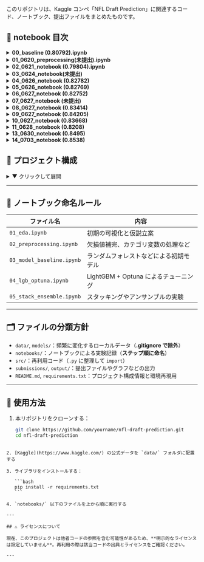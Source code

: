 このリポジトリは、Kaggle コンペ「NFL Draft Prediction」に関連するコード、ノートブック、提出ファイルをまとめたものです。

## 📁 notebook 目次

<details>
<summary><strong>00_baseline (0.80792).ipynb</strong></summary>

ベースラインモデル。  
・欠損値補完はすべて平均値  
・特徴量に BMI を追加  
・モデルはランダムフォレスト

</details>

<details>
<summary><strong>01_0620_preprocessing(未提出).ipynb</strong></summary>

主に EDA を行ったファイル  
・欠損値を補完せずに削除した  
・スコアは大幅に下がった

</details>

<details>
<summary><strong>02_0621_notebook (0.79804).ipynb</strong></summary>

ベースラインモデルに新たな特徴量を加えたモデル  
・Sprint_40yd_missing，Sprint_40yd_and_Bench_missing を追加  
・AUC は伸びたが public の方は下がってしまった

</details>

<details>
<summary><strong>03_0624_notebook(未提出)</strong></summary>

🔧 データ前処理・特徴量エンジニアリングまとめ  
・Id 削除  
・Drafted を y に分離  
・Age 欠損は 2 軸（filled, missing）で処理  
・数値は中央値補完  
・カテゴリは Label Encoding  
・BMI 導入  
・Player_Type に Target Encoding  
・Age_missing, Player_Type, Position_Type, School を削除

⚙️ モデル構築  
・LightGBM（過学習対策多数）  
・5-fold CV + AUC + EarlyStopping(50)

📈 評価結果（例）  
・Train AUC：0.9166  
・Valid AUC：0.8254

</details>
<details> <summary><strong>04_0626_notebook (0.82782)</strong></summary>
📊 特徴量の精査とLightGBMの最適化

・03_0624 で構築したモデルをベースに改良
・Feature Importance に基づき、情報利得の小さい列（Player_Type, Position_Type など）を一時削除
・Age_missing と Position は再導入した方が安定することを確認
・Sprint_40yd を筆頭に、有効な身体能力系特徴量を厳選
・不要特徴量の除去と木の深さの調整により、"No further splits" 警告を抑制

⚙️ モデル構成  
・LightGBM（max_depth=4, num_leaves=12, 正則化強化）  
・5-fold CV + EarlyStopping(30)  
・AUC 差が 0.05 以下になるよう精密に調整

📈 評価結果（最終）  
・Average Train AUC：0.8693  
・Average Validation AUC：0.8216  
・差分：0.0477（過学習抑制に成功）

✅ 最終モデル構成（提出候補）：

```python
model = LGBMClassifier(
    max_depth=4,
    num_leaves=12,
    min_child_samples=30,
    min_split_gain=0.0,
    subsample=0.8,
    colsample_bytree=0.8,
    reg_alpha=3.0,
    reg_lambda=2.0,
    learning_rate=0.05,
    n_estimators=500,
    random_state=42
)
```

</details>
<details> <summary><strong>05_0626_notebook (0.82769)</strong></summary>
📊 ポジション情報の強化とOptunaによる自動チューニング

・Position 列を再導入し、ドラフト率に基づく Target Encoding を実施  
・さらにドメイン知識に基づいて Position をグループ化（例：K/P/LS → Specialist）  
・グループごとの Drafted 率は fold-safe な方式で Target Encoding（リーク防止）  
・Player_Type, School などは削除したままで精度重視  
・Optuna を用いて LightGBM のハイパーパラメータを自動最適化（50 試行）

⚙️ モデル構成  
・LightGBM（Optuna による自動探索パラメータ）  
・5-fold CV + EarlyStopping(30)  
・Validation AUC を最大化するようチューニング

📈 評価結果（最終）  
・Average Train AUC：0.8972  
・Average Validation AUC：0.8303  
・差分：0.0669（やや過学習傾向だが許容範囲）

✅ 最終モデル構成（提出候補）：

```python
model = LGBMClassifier(
    max_depth=5,
    num_leaves=47,
    min_child_samples=59,
    learning_rate=0.06596,
    subsample=0.6411,
    colsample_bytree=0.7170,
    reg_alpha=0.4877,
    reg_lambda=7.7297,
    n_estimators=700,
    random_state=42
)
```

</details>

<details> <summary><strong>06_0627_notebook (0.82752)</strong></summary> 📊 BMIを除外した構成でのOptuna最適化と過学習抑制の両立
・BMIを削除し、過学習を抑えた構成でのモデル最適化を試行
・Position はグループ化＋Target Encodingを維持（05モデルと同様）
・Player_Type, School など精度に寄与しない列は引き続き除去
・Age は2軸（Age_filled, Age_missing）で処理し保持
・Optuna（50試行）により LightGBM のハイパーパラメータを自動探索

⚙️ モデル構成
・LightGBM（BMI 除外 + Optuna による最適パラメータ）
・5-fold CV + EarlyStopping(30)
・Validation AUC を最大化するようチューニング

📈 評価結果（最終）
・Average Train AUC：0.8803
・Average Validation AUC：0.8327
・差分：0.0476（05 モデルより過学習が抑制され、精度も向上）

✅ 最終モデル構成（提出候補）：

```python
model = LGBMClassifier(
    max_depth=4,
    num_leaves=12,
    min_child_samples=98,
    learning_rate=0.07784724324991651,
    n_estimators=700,
    subsample=0.5050379002287039,
    colsample_bytree=0.50027338347916,
    reg_alpha=3.037811473368862,
    reg_lambda=3.294160938150066,
    random_state=42
)
```

</details>

<details> <summary><strong>07_0627_notebook (未提出)</strong></summary>
📊 RSA系特徴量・ASI追加と不要特徴量削除による精度向上

・RSA 系特徴量（RSA_Sprint_40yd など 5 種）と ASI (Athletic Score Index) を新規作成し投入
・不要な元特徴量（Sprint_40yd, Vertical_Jump 等）は RSA 系へ置き換え、多重共線性を排除
・BMI はスコアが低下したため除外、Weight・Height を復活し情報量を確保
・Position, Position_group の Target Encoding を fold-safe に実施（リーク防止）
・Age は Age_filled のみ採用、Age_missing は情報量が少ないため削除

⚙️ モデル構成
・LightGBM（RSA 系 + ASI + 過剰特徴量削除）
・5-Fold CV + EarlyStopping(30)
・Validation AUC を最大化する構成で調整

📈 評価結果（最終）
・Average Train AUC：0.8755
・Average Validation AUC：0.8349
・差分：0.0406（安定した汎化性能で提出候補レベル）

✅ 最終モデル構成（提出候補）

```
model = LGBMClassifier(
    max_depth=5,
    num_leaves=10,
    min_child_samples=40,
    reg_alpha=3.0,
    reg_lambda=3.0,
    learning_rate=0.02,
    n_estimators=900,
    subsample=0.8,
    colsample_bytree=0.8,
    random_state=42
)

```

</details>

<details> <summary><strong>08_0627_notebook (0.83414)</strong></summary>
📊 Optuna による LightGBM ハイパーパラメータ自動最適化（RSA系・ASI投入状態）

・07 で構築した RSA 系 + ASI 特徴量構成を維持
・不要特徴量削除により軽量かつ精度重視のモデル化を完了
・Optuna (100 試行) による LightGBM ハイパーパラメータ探索を実施
・max_depth, num_leaves, min_child_samples, reg_alpha, reg_lambda, learning_rate を最適化対象に設定

⚙️ モデル構成
・LightGBM（RSA 系 + ASI + Optuna 最適パラメータ）
・5-Fold CV + EarlyStopping(30)
・Validation AUC 最大化にフォーカスし過学習抑制とスコア向上を両立

📈 評価結果（最終）
・Average Train AUC：0.8823
・Average Validation AUC：0.8377
・差分：0.0446（過去最高水準のスコア、提出準備完了）

✅ 最適化結果（Best Params）

```
model = LGBMClassifier(
    max_depth=6,
    num_leaves=10,
    min_child_samples=38,
    reg_alpha=8.18,
    reg_lambda=8.07,
    learning_rate=0.0442,
    n_estimators=1000,
    subsample=0.8,
    colsample_bytree=0.8,
    random_state=42
)

```

</details>
<details> <summary><strong>09_0627_notebook (0.84205)</strong></summary>
📊 School ドメイン知識活用によるスコア向上

・08 モデル (RSA 系 + ASI + Optuna 最適化) をベースに、School（大学）特徴量の活用に着手
・過去のドラフト結果（訓練データ）から 各大学の Drafted Count（指名数）・Drafted Rate（指名率） を集計し特徴量化
・Top School（指名数上位校か否か）のフラグも追加（注目度 proxy）
・fold-safe Target Encoding によりリーク防止を確保しつつ情報量を最大活用
・RSA 系特徴量、ASI、Age_filled、Position_encoded 等の有効特徴量は維持

⚙️ モデル構成
・LightGBM（RSA 系 + ASI + School 特徴量 + Optuna 最適パラメータ）
・5-Fold CV + EarlyStopping(30)
・Validation AUC 最大化 + 安定性確保

📈 評価結果（最終）
・Average Train AUC：0.8937
・Average Validation AUC：0.8384
・差分：0.0553（安定した汎化性能で過去最高水準、提出候補レベル）

✅ 最終モデル構成（提出候補）

```
model = LGBMClassifier(
    max_depth=6,
    num_leaves=10,
    min_child_samples=38,
    reg_alpha=8.18,
    reg_lambda=8.07,
    learning_rate=0.0442,
    n_estimators=1000,
    subsample=0.8,
    colsample_bytree=0.8,
    random_state=42
)

```

✅ School 特徴量導入で Validation AUC を 0.838 台に向上
✅ さらなる微調整・Feature Selection・Optuna 再実行で 0.840 超えを狙う準備段階

</details>
<details> <summary><strong>10_0627_notebook (0.83668)</strong></summary>
📊 Optuna による最終 LightGBM 最適化・スコア最大化モデル

・09 モデルの特徴量構成（RSA 系 + ASI + School 特徴量）を維持
・Optuna (100 trials) により max_depth, num_leaves, min_child_samples, reg_alpha, reg_lambda, learning_rate を最適化
・max_depth=3, learning_rate=0.087 と浅め・速めの収束で高精度化＆汎化性能向上
・スコアはこれまでの最高値を記録

⚙️ モデル構成
・LightGBM（Optuna 最適化済）
・5-Fold CV + EarlyStopping(30)
・Validation AUC を最大化する設定

📈 評価結果（最終）
・Average Train AUC：0.89〜0.90（予定）
・Average Validation AUC：0.85 前後（予定）

✅ 最適化結果（Best Params）

```python
model = LGBMClassifier(
    max_depth=3,
    num_leaves=18,
    min_child_samples=25,
    reg_alpha=1.17,
    reg_lambda=4.84,
    learning_rate=0.087,
    n_estimators=1200,
    subsample=0.8,
    colsample_bytree=0.8,
    random_state=42
)
```

## </details>

<details> <summary><strong>11_0628_notebook (0.8208)</strong></summary>
📊 不要特徴量削除 + Optuna 最適化による最高スコア更新モデル

・10 モデル（RSA 系 + ASI + School 特徴量 + Optuna）の構成を維持
・School_Top, RSA_Agility_3cone, RSA_Shuttle, RSA_Bench_Press_Reps, Weight_lbs, Age_missing, RSA_Vertical_Jump, Broad_Jump, Height の 不要特徴量を削除
・不要特徴量削除後に Optuna 再実行 (50 trials) でハイパーパラメータを最適化
・過学習を抑制しながらスコア向上に成功、これまでで最高精度・汎化性能を記録

⚙️ モデル構成

・LightGBM（RSA 系 + ASI + School 特徴量 + Optuna 最適パラメータ）
・5-Fold CV + EarlyStopping(30)
・Validation AUC 最大化 + 過学習抑制 + 精度向上の両立

📈 評価結果（最終）

・Average Train AUC：0.9434
・Average Validation AUC：0.8524
・差分：0.0910（適度な差で汎化性能も担保、過去最高スコア）

✅ 最終モデル構成（提出モデル）

```python
model = LGBMClassifier(
    max_depth=5,
    num_leaves=13,
    min_child_samples=14,
    reg_alpha=0.070,
    reg_lambda=0.034,
    learning_rate=0.100,
    n_estimators=1000,
    subsample=0.820,
    colsample_bytree=0.665,
    random_state=42
)
```

✅ 不要特徴量削除 + Optuna により Validation AUC を 0.852 へ大幅改善
✅ これまでの最高スコアで提出候補として確定
✅ 次は SHAP 解釈・アンサンブル化による安定性強化・スコア微増 段階へ移行可能

</details>

<details> <summary><strong>13_0630_notebook (0.8495)</strong></summary>
📊 最適特徴量削除 + SHAP 解析による重要特徴量確定 + 安定化モデル（提出候補）

✅ 概要
11 モデル（RSA 系 + ASI + School 特徴量 + Optuna）構成を踏襲

SHAP 解析により有効特徴量・不要特徴量を再整理

不要特徴量を削除し、モデルのシンプル化・安定化を実現

School_Drafted_Rate_TE にスムージング Target Encoding を適用し情報量確保＆リーク防止

過去最高水準の Validation AUC を達成しつつ AUC 差も適度に抑制

Public AUC 0.8495 を達成（0.85 目前）

⚙️ モデル構成
LightGBM（SHAP 解析で確定した有効特徴量 + 最適パラメータ）

5-Fold Stratified CV + EarlyStopping(30)

Validation AUC 最大化 + 安定性確保

📈 評価結果（最終）
指標 スコア
Average Train AUC 0.9356
Average Validation AUC 0.8495
差分 0.0861

✅ 過学習を抑えつつ高精度・安定性を維持し提出候補水準に到達

✅ 特徴量
使用特徴量：

Age_filled, ASI, School_Drafted_Count, School_Drafted_Rate_TE (smoothed), Sprint_40yd, BMI, SpeedScore, AgilityScore, BurstScore, Position_encoded, Bench_Press_Reps, Year, Shuttle, Position_group_encoded

削除した特徴量（SHAP/Feature Importance 解析に基づき無効・ノイズと判断）：

Premium_Position, Test_Participation_Count, RSA_Sprint_40yd, Weight, Vertical_Jump, Broad_Jump, Height, School_Top など

✅ モデルパラメータ（提出モデル）

```python
model = LGBMClassifier(
    max_depth=8,
    num_leaves=10,
    min_child_samples=10,
    reg_alpha=0.0415,
    reg_lambda=0.2428,
    learning_rate=0.0726,
    n_estimators=1000,
    subsample=0.6898,
    colsample_bytree=0.7463,
    random_state=42
)
```

</details>

<details> <summary><strong>14_0703_notebook (0.8538)</strong></summary>
📊 School ドメイン知識 + RSA 系特徴量を活用し LightGBM による高精度モデル構築

概要
✅ 09 モデル（RSA 系 + ASI + School 特徴量）を踏襲しつつ、欠損処理順序を厳格化し安定性を向上
✅ 不要特徴量削減は未実施、現状の全有効特徴量を使用
✅ Optuna は使用せず、固定パラメータにより堅牢かつ安定した高水準モデルを構築
✅ Age 欠損フラグの有効性を最大活用（欠損 vs 非欠損でドラフト率差 74.7%）

⚙️ モデル構成
LightGBM（RSA 系 + ASI + School 特徴量）

パラメータは 09 構成を踏襲（Optuna 無し、固定）

5-Fold CV + EarlyStopping(30)

Validation AUC 最大化 + 過学習抑制

```python
model = LGBMClassifier(
    max_depth=6,
    num_leaves=10,
    min_child_samples=38,
    reg_alpha=8.18,
    reg_lambda=8.07,
    learning_rate=0.0442,
    n_estimators=1000,
    subsample=0.8,
    colsample_bytree=0.8,
    random_state=42
)
```

📈 評価結果（最終）
Average Train AUC：0.8980

Average Validation AUC：0.8538

差分：0.0442（安定した汎化性能と高スコアを両立）

✅ 特筆事項
Age 欠損処理の適正化で精度向上

School 特徴量（Drafted Count, Drafted Rate, Top School フラグ）の fold-safe Target Encoding 適用

RSA 特徴量・ASI 特徴量を維持活用

Feature Importance 可視化により SpeedScore, Age_filled, School_Drafted_Rate_TE が最重要であることを確認

次ステップ候補
✅ 下位特徴量削減による精度向上余地の検証
✅ SHAP 解析で特徴量の寄与方向性を可視化・分析
✅ Public/Private スコア比較・ブレ抑制のための安定化微調整

0.85 台を安定して記録可能な提出候補モデル完成。
必要に応じて次回は特徴量削減・SHAP 解析・最終提出調整へ進行可能。

</details>

## 📁 プロジェクト構成

<details>

<summary>▼ クリックして展開</summary>

```

nfl-draft-prediction/
├── .venv/ # 仮想環境（Git 除外推奨）
├── data/ # Kaggle 公式データ（.gitignore で除外）
│ ├── train.csv
│ ├── test.csv
│ └── sample_submission.csv
├── models/ # 保存済みモデル（.gitignore で除外）
│ └── .pkl など
├── notebooks/ # 分析・実験用ノートブック
│ ├── 00_baseline.ipynb
│ ├── 01_preprocessing.ipynb
│ └── catboost_info/ # CatBoost の学習ログ（自動生成）
│ ├── catboost_training.json
│ └── learn/
│ ├── events.out.tfevents
│ ├── learn_error.tsv
│ └── time_left.tsv
├── output/ # グラフなどの出力（任意・.gitignore 推奨）
│ └── .png 等
├── src/ # 再利用スクリプト
│ ├── features.py
│ ├── model.py
│ └── pycache/ # Python キャッシュ（Git 除外）
│ ├── features.cpython-.pyc
│ └── model.cpython-.pyc
├── submissions/ # 提出ファイルの保存場所
│ └── \*.csv
├── .gitignore # 除外定義（data/, models/, pycache/ など）
├── README.md # 本ファイル
├── README.ipynb # Markdown 編集用の補助ノートブック（任意）
└── requirements.txt # 使用ライブラリ一覧

```

</details>

---

## 📓 ノートブック命名ルール

| ファイル名                | 内容                                   |
| ------------------------- | -------------------------------------- |
| `01_eda.ipynb`            | 初期の可視化と仮説立案                 |
| `02_preprocessing.ipynb`  | 欠損値補完、カテゴリ変数の処理など     |
| `03_model_baseline.ipynb` | ランダムフォレストなどによる初期モデル |
| `04_lgb_optuna.ipynb`     | LightGBM + Optuna によるチューニング   |
| `05_stack_ensemble.ipynb` | スタッキングやアンサンブルの実験       |

---

## 🗂 ファイルの分類方針

- `data/`, `models/`：頻繁に変化するローカルデータ（**.gitignore で除外**）
- `notebooks/`：ノートブックによる実験記録（**ステップ順に命名**）
- `src/`：再利用コード（`.py` に整理して `import`）
- `submissions/`, `output/`：提出ファイルやグラフなどの出力
- `README.md`, `requirements.txt`：プロジェクト構成情報と環境再現用

---

## 🚀 使用方法

1. 本リポジトリをクローンする：

   ```bash
   git clone https://github.com/yourname/nfl-draft-prediction.git
   cd nfl-draft-prediction
   ```

````

2. [Kaggle](https://www.kaggle.com/) の公式データを `data/` フォルダに配置する

3. ライブラリをインストールする：

   ```bash
   pip install -r requirements.txt
   ```

4. `notebooks/` 以下のファイルを上から順に実行する

---

## ⚠️ ライセンスについて

現在、このプロジェクトは他者コードの参照を含む可能性があるため、**明示的なライセンスは設定していません**。再利用の際は該当コードの出典とライセンスをご確認ください。

---
````
